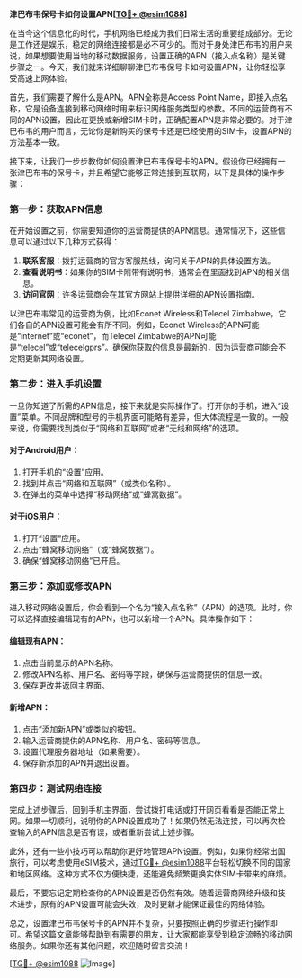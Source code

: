**津巴布韦保号卡如何设置APN[[TG💪+ @esim1088](https://t.me/s/esim1088)]**

在当今这个信息化的时代，手机网络已经成为我们日常生活的重要组成部分。无论是工作还是娱乐，稳定的网络连接都是必不可少的。而对于身处津巴布韦的用户来说，如果想要使用当地的移动数据服务，设置正确的APN（接入点名称）是关键步骤之一。今天，我们就来详细聊聊津巴布韦保号卡如何设置APN，让你轻松享受高速上网体验。

首先，我们需要了解什么是APN。APN全称是Access Point Name，即接入点名称，它是设备连接到移动网络时用来标识网络服务类型的参数。不同的运营商有不同的APN设置，因此在更换或新增SIM卡时，正确配置APN是非常必要的。对于津巴布韦的用户而言，无论你是新购买的保号卡还是已经使用的SIM卡，设置APN的方法基本一致。

接下来，让我们一步步教你如何设置津巴布韦保号卡的APN。假设你已经拥有一张津巴布韦的保号卡，并且希望它能够正常连接到互联网，以下是具体的操作步骤：

### 第一步：获取APN信息

在开始设置之前，你需要知道你的运营商提供的APN信息。通常情况下，这些信息可以通过以下几种方式获得：
1. **联系客服**：拨打运营商的官方客服热线，询问关于APN的具体设置方法。
2. **查看说明书**：如果你的SIM卡附带有说明书，通常会在里面找到APN的相关信息。
3. **访问官网**：许多运营商会在其官方网站上提供详细的APN设置指南。

以津巴布韦常见的运营商为例，比如Econet Wireless和Telecel Zimbabwe，它们各自的APN设置可能会有所不同。例如，Econet Wireless的APN可能是“internet”或“econet”，而Telecel Zimbabwe的APN可能是“telecel”或“telecelgprs”。确保你获取的信息是最新的，因为运营商可能会不定期更新其网络设置。

### 第二步：进入手机设置

一旦你知道了所需的APN信息，接下来就是实际操作了。打开你的手机，进入“设置”菜单。不同品牌和型号的手机界面可能略有差异，但大体流程是一致的。一般来说，你需要找到类似于“网络和互联网”或者“无线和网络”的选项。

#### 对于Android用户：
1. 打开手机的“设置”应用。
2. 找到并点击“网络和互联网”（或类似名称）。
3. 在弹出的菜单中选择“移动网络”或“蜂窝数据”。

#### 对于iOS用户：
1. 打开“设置”应用。
2. 点击“蜂窝移动网络”（或“蜂窝数据”）。
3. 确保“蜂窝移动网络”已开启。

### 第三步：添加或修改APN

进入移动网络设置后，你会看到一个名为“接入点名称”（APN）的选项。此时，你可以选择直接编辑现有的APN，也可以新增一个APN。具体操作如下：

#### 编辑现有APN：
1. 点击当前显示的APN名称。
2. 修改APN名称、用户名、密码等字段，确保与运营商提供的信息一致。
3. 保存更改并返回主界面。

#### 新增APN：
1. 点击“添加新APN”或类似的按钮。
2. 输入运营商提供的APN名称、用户名、密码等信息。
3. 设置代理服务器地址（如果需要）。
4. 保存新添加的APN并退出设置。

### 第四步：测试网络连接

完成上述步骤后，回到手机主界面，尝试拨打电话或打开网页看看是否能正常上网。如果一切顺利，说明你的APN设置成功了！如果仍然无法连接，可以再次检查输入的APN信息是否有误，或者重新尝试上述步骤。

此外，还有一些小技巧可以帮助你更好地管理APN设置。例如，如果你经常出国旅行，可以考虑使用eSIM技术，通过[TG💪+ @esim1088](https://t.me/s/esim1088)平台轻松切换不同的国家和地区网络。这种方式不仅方便快捷，还能避免频繁更换实体SIM卡带来的麻烦。

最后，不要忘记定期检查你的APN设置是否仍然有效。随着运营商网络升级和技术进步，原有的APN设置可能会失效，及时更新才能保证最佳的网络体验。

总之，设置津巴布韦保号卡的APN并不复杂，只要按照正确的步骤进行操作即可。希望这篇文章能够帮助到有需要的朋友，让大家都能享受到稳定流畅的移动网络服务。如果你还有其他问题，欢迎随时留言交流！

[[TG💪+ @esim1088](https://t.me/s/esim1088) ![Image](https://i.postimg.cc/4NQfJmqS/Snipaste-2025-05-13-00-14-12.png)]